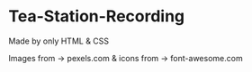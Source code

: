 # Tea-Station-Recording
Made by only HTML &amp; CSS

Images from -> pexels.com &
icons from -> font-awesome.com
